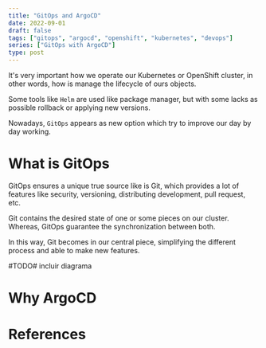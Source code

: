 ```yaml
---
title: "GitOps and ArgoCD"
date: 2022-09-01
draft: false
tags: ["gitops", "argocd", "openshift", "kubernetes", "devops"]
series: ["GitOps with ArgoCD"]
type: post
---
```


It's very important how we operate our Kubernetes or OpenShift cluster, in other words, how is manage the lifecycle of ours objects.

Some tools like ```Helm``` are used like package manager, but with some lacks as possible rollback or applying new versions. 

Nowadays, ```GitOps``` appears as new option which try to improve our day by day working. 

# What is GitOps

GitOps ensures a unique true source like is Git, which provides a lot of features like security, versioning, distributing development, pull request, etc.

Git contains the desired state of one or some pieces on our cluster. Whereas, GitOps guarantee the synchronization between both.

In this way, Git becomes in our central piece, simplifying the different process and able to make new features. 

#TODO# incluir diagrama

# Why ArgoCD

# References